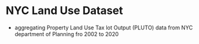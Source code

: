 # NYC Land Use Dataset

- aggregating Property Land Use Tax lot Output (PLUTO) data from NYC department of Planning  fro 2002 to 2020
